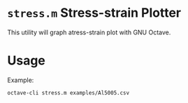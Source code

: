 # `stress.m` Stress-strain Plotter

This utility will graph atress-strain plot with GNU Octave.

# Usage

Example:

```
octave-cli stress.m examples/Al5005.csv
```

